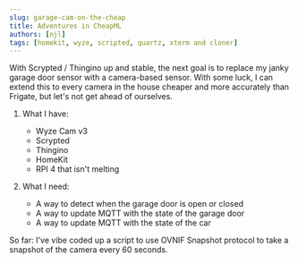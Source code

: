 ```yaml
---
slug: garage-cam-on-the-cheap
title: Adventures in CheapML
authors: [njl]
tags: [homekit, wyze, scripted, quartz, xterm and cloner]
---
```


With Scrypted / Thingino up and stable, the next goal is to replace my janky garage door sensor with a camera-based sensor. With some luck, I can extend this to every camera in the house cheaper and more accurately than Frigate, but let's not get ahead of ourselves.

1. What I have:
   - Wyze Cam v3
   - Scrypted
   - Thingino
   - HomeKit
   - RPI 4 that isn't melting

2. What I need:
    - A way to detect when the garage door is open or closed
    - A way to update MQTT with the state of the garage door
    - A way to update MQTT with the state of the car


So far:
  I've vibe coded up a script to use OVNIF Snapshot protocol to take a snapshot of the camera every 60 seconds.
